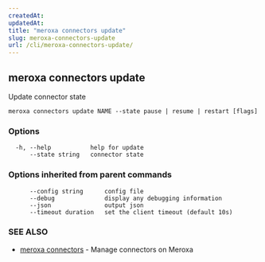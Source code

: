```yaml
---
createdAt: 
updatedAt: 
title: "meroxa connectors update"
slug: meroxa-connectors-update
url: /cli/meroxa-connectors-update/
---
```

## meroxa connectors update

Update connector state

```
meroxa connectors update NAME --state pause | resume | restart [flags]
```

### Options

```
  -h, --help           help for update
      --state string   connector state
```

### Options inherited from parent commands

```
      --config string      config file
      --debug              display any debugging information
      --json               output json
      --timeout duration   set the client timeout (default 10s)
```

### SEE ALSO

* [meroxa connectors](/cli/meroxa-connectors/)	 - Manage connectors on Meroxa

